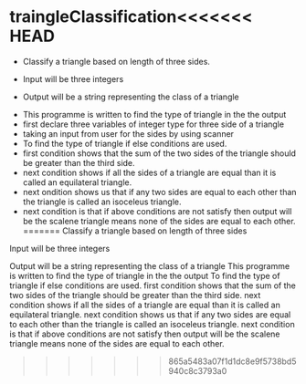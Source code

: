 # traingleClassification<<<<<<< HEAD
- Classify a triangle based on length of three sides. 
- Input will be three integers

- Output will be a string representing the class of a triangle
+ This programme is written to find the type of triangle in the the output
+ first declare three variables of integer type for three side of a triangle
+ taking an input from user for the sides by using scanner
+ To find the type of triangle if else conditions are used.
+ first condition shows that the sum of the two  sides of the triangle should be greater than the third side.
+ next condition shows if all the sides of a triangle are equal than it is called an equilateral triangle.
+ next ondition shows us that if any two sides are equal to each other than the triangle is called an isoceleus triangle.
+ next condition is that if above  conditions are not satisfy then output will be the scalene triangle means none of the sides are equal to each other.
=======
Classify a triangle based on length of three sides

Input will be three integers

Output will be a string representing the class of a triangle
This programme is written to find the type of triangle in the the output
To find the type of triangle if else conditions are used.
first condition shows that the sum of the two  sides of the triangle should be greater than the third side.
next condition shows if all the sides of a triangle are equal than it is called an equilateral triangle.
next condition shows us that if any two sides are equal to each other than the triangle is called an isoceleus triangle.
next condition is that if above  conditions are not satisfy then output will be the scalene triangle means none of the sides are equal to each other.
>>>>>>> 865a5483a07f1d1dc8e9f5738bd5940c8c3793a0
